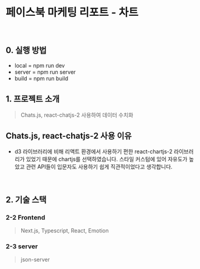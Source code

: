 # 페이스북 마케팅 리포트 - 차트

<br />

## 0. 실행 방법

-   local = npm run dev
-   server = npm run server
-   build = npm run build

## 1. 프로젝트 소개

> Chats.js, react-chatjs-2 사용하여 데이터 수치화

## Chats.js, react-chatjs-2 사용 이유

-   d3 라이브러리에 비해 리액트 환경에서 사용하기 편한 react-chartjs-2 라이브러리가 있었기 때문에 chartjs를 선택하였습니다. 스타일 커스텀에 있어 자유도가 높았고 관련 API들이 입문자도 사용하기 쉽게 직관적이었다고 생각합니다.

<br>

## 2. 기술 스택

### 2-2 Frontend

> Next.js, Typescript, React, Emotion

### 2-3 server

> json-server
